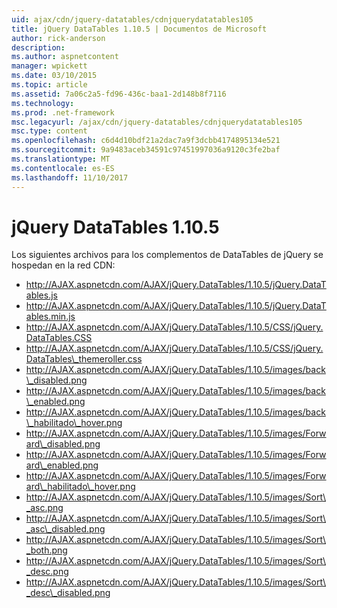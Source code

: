 ```yaml
---
uid: ajax/cdn/jquery-datatables/cdnjquerydatatables105
title: jQuery DataTables 1.10.5 | Documentos de Microsoft
author: rick-anderson
description: 
ms.author: aspnetcontent
manager: wpickett
ms.date: 03/10/2015
ms.topic: article
ms.assetid: 7a06c2a5-fd96-436c-baa1-2d148b8f7116
ms.technology: 
ms.prod: .net-framework
msc.legacyurl: /ajax/cdn/jquery-datatables/cdnjquerydatatables105
msc.type: content
ms.openlocfilehash: c6d4d10bdf21a2dac7a9f3dcbb4174895134e521
ms.sourcegitcommit: 9a9483aceb34591c97451997036a9120c3fe2baf
ms.translationtype: MT
ms.contentlocale: es-ES
ms.lasthandoff: 11/10/2017
---
```

<a name="jquery-datatables-1105"></a>jQuery DataTables 1.10.5
====================
Los siguientes archivos para los complementos de DataTables de jQuery se hospedan en la red CDN:

- http://AJAX.aspnetcdn.com/AJAX/jQuery.DataTables/1.10.5/jQuery.DataTables.js
- http://AJAX.aspnetcdn.com/AJAX/jQuery.DataTables/1.10.5/jQuery.DataTables.min.js
- http://AJAX.aspnetcdn.com/AJAX/jQuery.DataTables/1.10.5/CSS/jQuery.DataTables.CSS
- http://AJAX.aspnetcdn.com/AJAX/jQuery.DataTables/1.10.5/CSS/jQuery.DataTables\_themeroller.css
- http://AJAX.aspnetcdn.com/AJAX/jQuery.DataTables/1.10.5/images/back\_disabled.png
- http://AJAX.aspnetcdn.com/AJAX/jQuery.DataTables/1.10.5/images/back\_enabled.png
- http://AJAX.aspnetcdn.com/AJAX/jQuery.DataTables/1.10.5/images/back\_habilitado\_hover.png
- http://AJAX.aspnetcdn.com/AJAX/jQuery.DataTables/1.10.5/images/Forward\_disabled.png
- http://AJAX.aspnetcdn.com/AJAX/jQuery.DataTables/1.10.5/images/Forward\_enabled.png
- http://AJAX.aspnetcdn.com/AJAX/jQuery.DataTables/1.10.5/images/Forward\_habilitado\_hover.png
- http://AJAX.aspnetcdn.com/AJAX/jQuery.DataTables/1.10.5/images/Sort\_asc.png
- http://AJAX.aspnetcdn.com/AJAX/jQuery.DataTables/1.10.5/images/Sort\_asc\_disabled.png
- http://AJAX.aspnetcdn.com/AJAX/jQuery.DataTables/1.10.5/images/Sort\_both.png
- http://AJAX.aspnetcdn.com/AJAX/jQuery.DataTables/1.10.5/images/Sort\_desc.png
- http://AJAX.aspnetcdn.com/AJAX/jQuery.DataTables/1.10.5/images/Sort\_desc\_disabled.png
